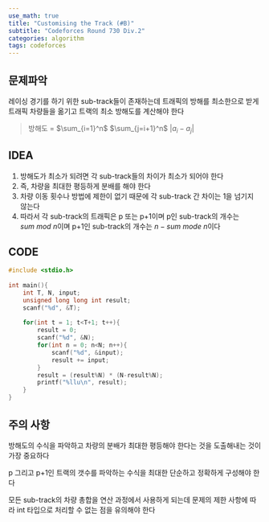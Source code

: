 ```yaml
---
use_math: true
title: "Customising the Track (#B)"
subtitle: "Codeforces Round 730 Div.2"
categories: algorithm
tags: codeforces
---
```


## 문제파악

레이싱 경기를 하기 위한 sub-track들이 존재하는데 트래픽의 방해를 최소한으로 받게 트래픽 차량들을 옮기고 트랙의 최소 방해도를 계산해야 한다  

> 방해도 = $\sum_{i=1}^n$ $\sum_{j=i+1}^n$ ${|a_i - a_j|}$​



## IDEA

1. 방해도가 최소가 되려면 각 sub-track들의 차이가 최소가 되어야 한다
2. 즉, 차량을 최대한 평등하게 분배를 해야 한다
3. 차량 이동 횟수나 방법에 제한이 없기 때문에 각 sub-track 간 차이는 1을 넘기지 않는다
4. 따라서 각 sub-track의 트래픽은  p 또는 p+1이며 p인 sub-track의 개수는 $sum\ mod\ n$​ 이며 p+1인 sub-track의 개수는 $n - sum\ mode\ n$이다




## CODE

```c++
#include <stdio.h>
 
int main(){
    int T, N, input;
    unsigned long long int result;
    scanf("%d", &T);
 
    for(int t = 1; t<T+1; t++){
        result = 0;
        scanf("%d", &N);
        for(int n = 0; n<N; n++){
            scanf("%d", &input);
            result += input;
        }
        result = (result%N) * (N-result%N);
        printf("%llu\n", result);
    }
}
```



## 주의 사항

방해도의 수식을 파악하고 차량의 분배가 최대한 평등해야 한다는 것을 도출해내는 것이 가장 중요하다

p 그리고 p+1인 트랙의 갯수를 파악하는 수식을 최대한 단순하고 정확하게 구성해야 한다

모든 sub-track의 차량 총합을 연산 과정에서 사용하게 되는데 문제의 제한 사항에 따라 int 타입으로 처리할 수 없는 점을 유의해야 한다